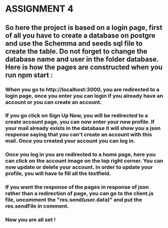 #                                                ASSIGNMENT 4

## So here the project is based on a login page, first of all you have to create a database on postgre and use the Schemma and seeds sql file to create the table. Do not forget to change the database name and user in the folder database. Here is how the pages are constructed when you run npm start :

### When you go to http://localhost:3000, you are redirected to a login page, once you enter you can login if you already have an account or you can create an account. 
### If you go click on Sign Up Now, you will be redirected to a create account page, you can now enter your new profile. If your mail already exists in the database it will show you a json response saying that you can't create an account with this mail. Once you created your account you can log in.

### Once you log in you are redirected to a home page, here you can click on the account image on the top right corner. You can now update or delete your account. In order to update your profile, you will have to fill all the textfield. 

### If you want the response of the pages in response of json rather than a redirection of page, you can go to the client.js file, uncomment the "res.send(user.data)" and put the res.sendFile in comment.

### Now you are all set ! 